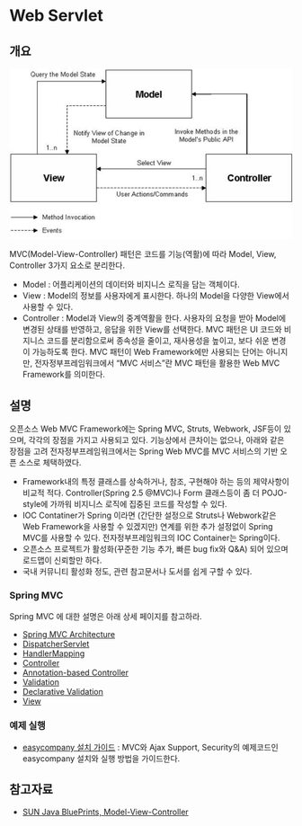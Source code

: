 # Web Servlet

## 개요

![Web Servlet](./images/web-servlet.jpg)

MVC(Model-View-Controller) 패턴은 코드를 기능(역활)에 따라 Model, View, Controller 3가지 요소로 분리한다.
- Model : 어플리케이션의 데이터와 비지니스 로직을 담는 객체이다.
- View : Model의 정보를 사용자에게 표시한다. 하나의 Model을 다양한 View에서 사용할 수 있다.
- Controller : Model과 View의 중계역활을 한다. 사용자의 요청을 받아 Model에 변경된 상태를 반영하고, 응답을 위한 View를 선택한다.
MVC 패턴은 UI 코드와 비지니스 코드를 분리함으로써 종속성을 줄이고, 재사용성을 높이고, 보다 쉬운 변경이 가능하도록 한다.
MVC 패턴이 Web Framework에만 사용되는 단어는 아니지만, 전자정부프레임워크에서 “MVC 서비스”란 MVC 패턴을 활용한 Web MVC Framework를 의미한다.

## 설명

오픈소스 Web MVC Framework에는 Spring MVC, Struts, Webwork, JSF등이 있으며, 각각의 장점을 가지고 사용되고 있다.
기능상에서 큰차이는 없으나, 아래와 같은 장점을 고려 전자정부프레임워크에서는 Spring Web MVC를 MVC 서비스의 기반 오픈 소스로 체택하였다.

- Framework내의 특정 클래스를 상속하거나, 참조, 구현해야 하는 등의 제약사항이 비교적 적다. Controller(Spring 2.5 @MVC)나 Form 클래스등이 좀 더 POJO-style에 가까워 비지니스 로직에 집중된 코드를 작성할 수 있다.
- IOC Contatiner가 Spring 이라면 (간단한 설정으로 Struts나 Webwork같은 Web Framework을 사용할 수 있겠지만) 연계를 위한 추가 설정없이 Spring MVC를 사용할 수 있다. 전자정부프레임워크의 IOC Container는 Spring이다.
- 오픈소스 프로젝트가 활성화(꾸준한 기능 추가, 빠른 bug fix와 Q&A) 되어 있으며 로드맵이 신뢰할만 하다.
- 국내 커뮤니티 활성화 정도, 관련 참고문서나 도서를 쉽게 구할 수 있다.

### Spring MVC

Spring MVC 에 대한 설명은 아래 상세 페이지를 참고하라.

- [Spring MVC Architecture](https://www.egovframe.go.kr/wiki/doku.php?id=egovframework:rte2:ptl:spring_mvc_architecture)
- [DispatcherServlet](https://www.egovframe.go.kr/wiki/doku.php?id=egovframework:rte2:ptl:dispatcherservlet)
- [HandlerMapping](https://www.egovframe.go.kr/wiki/doku.php?id=egovframework:rte2:ptl:handlermapping)
- [Controller](https://www.egovframe.go.kr/wiki/doku.php?id=egovframework:rte2:ptl:controller)
- [Annotation-based Controller](https://www.egovframe.go.kr/wiki/doku.php?id=egovframework:rte2:ptl:annotation-based_controller)
- [Validation](https://www.egovframe.go.kr/wiki/doku.php?id=egovframework:rte3.10:ptl:validation)
- [Declarative Validation](https://www.egovframe.go.kr/wiki/doku.php?id=egovframework:rte3.10:ptl:jsr303)
- [View](https://www.egovframe.go.kr/wiki/doku.php?id=egovframework:rte2:ptl:view)

### 예제 실행

- [easycompany 설치 가이드](https://www.egovframe.go.kr/wiki/doku.php?id=egovframework:rte3.10:ptl:easycompany) : MVC와 Ajax Support, Security의 예제코드인 easycompany 설치와 실행 방법을 가이드한다.

## 참고자료

- [SUN Java BluePrints, Model-View-Controller](http://java.sun.com/blueprints/patterns/MVC-detailed.html)